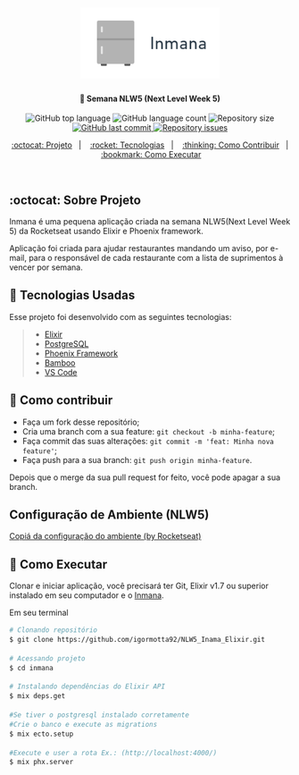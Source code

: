 <h1 align="center">
    <img alt="Be the Hero" src="inmana_logo_sem_fundo.png" width="250px" />
</h1>

<h4 align="center">
  🚀 Semana NLW5 (Next Level Week 5)
</h4>

<p align="center">

  <img alt="GitHub top language" src="https://img.shields.io/github/languages/top/igormotta92/NLW5_Inama_Elixir.svg">

  <img alt="GitHub language count" src="https://img.shields.io/github/languages/count/igormotta92/NLW5_Inama_Elixir">

  <img alt="Repository size" src="https://img.shields.io/github/repo-size/igormotta92/NLW5_Inama_Elixir">

  <a href="https://github.com/igormotta92/NLW5_Inama_Elixir/commits/master">
    <img alt="GitHub last commit" src="https://img.shields.io/github/last-commit/igormotta92/NLW5_Inama_Elixir">
  </a>

  <a href="https://github.com/igormotta92/NLW5_Inama_Elixir/issues">
    <img alt="Repository issues" src="https://img.shields.io/github/issues/igormotta92/NLW5_Inama_Elixir">
  </a>
</p>

<p align="center">
  <a href="#octocat-sobre-projeto">:octocat: Projeto</a>&nbsp;&nbsp;&nbsp;|&nbsp;&nbsp;&nbsp;
  <a href="#rocket-tecnologias-usadas"> :rocket: Tecnologias</a>&nbsp;&nbsp;&nbsp;|&nbsp;&nbsp;&nbsp;
  <a href="#thinking-como-contribuir">:thinking: Como Contribuir</a>&nbsp;&nbsp;&nbsp;|&nbsp;&nbsp;&nbsp;
  <a href="#bookmark-como-executar">:bookmark: Como Executar</a>&nbsp;&nbsp;&nbsp;
</p>

<br>

## :octocat: Sobre Projeto

Inmana é uma pequena aplicação criada na semana NLW5(Next Level Week 5) da Rocketseat usando Elixir e Phoenix framework.

Aplicação foi criada para ajudar restaurantes mandando um aviso, por e-mail, para o responsável de cada restaurante com a lista de suprimentos à vencer por semana.

## :rocket: Tecnologias Usadas
Esse projeto foi desenvolvido com as seguintes tecnologias:

> - [Elixir](https://elixir-lang.org/)
> - [PostgreSQL](https://www.postgresql.org/)
> - [Phoenix Framework][PhoenixFramework]
> - [Bamboo][Bamboo]
> - [VS Code](https://code.visualstudio.com/)

## :thinking: Como contribuir

- Faça um fork desse repositório;
- Cria uma branch com a sua feature: `git checkout -b minha-feature`;
- Faça commit das suas alterações: `git commit -m 'feat: Minha nova feature'`;
- Faça push para a sua branch: `git push origin minha-feature`.

Depois que o merge da sua pull request for feito, você pode apagar a sua branch.

## Configuração de Ambiente (NLW5)
[Copiá da configuração do ambiente (by Rocketseat)](https://www.notion.so/Copy-of-Configura-es-do-ambiente-by-Rocketseat-c875e302f22c49b0a82d06ce33ff957c)

## :bookmark: Como Executar

Clonar e iniciar aplicação, você precisará ter Git, Elixir v1.7 ou superior instalado em seu computador e o [Inmana](https://github.com/igormotta92/NLW5_Inama_Elixir.git).

Em seu terminal

```bash
# Clonando repositório
$ git clone https://github.com/igormotta92/NLW5_Inama_Elixir.git

# Acessando projeto
$ cd inmana

# Instalando dependências do Elixir API
$ mix deps.get

#Se tiver o postgresql instalado corretamente
#Crie o banco e execute as migrations
$ mix ecto.setup

#Execute e user a rota Ex.: (http://localhost:4000/)
$ mix phx.server
```
[PhoenixFramework]: https://www.phoenixframework.org/
[Bamboo]: https://github.com/thoughtbot/bamboo
